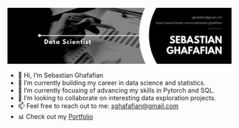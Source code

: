 
![Banner](/assets/img/Banner.png)

- 👋 Hi, I’m Sebastian Ghafafian
- 👀 I’m currently building my career in data science and statistics. 
- 🌱 I’m currently focusing of advancing my skills in Pytorch and SQL.
- 💞️ I’m looking to collaborate on interesting data exploration projects.
- 📫 Feel free to reach out to me: sghafafian@gmail.com
- 📊 Check out my [Portfolio](https://sebastianghafafian.github.io/Portfolio/)

